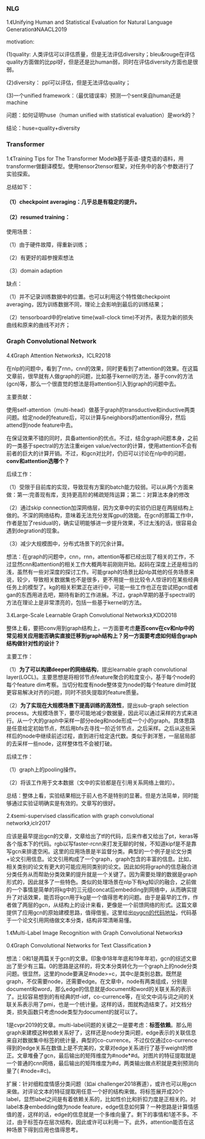 ### NLG

1.《Unifying Human and Statistical Evaluation for Natural Language Generation》NAACL2019

motivation:

(1)quality: 人类评估可以评估质量，但是无法评估diversity；bleu&rouge在评估quality方面做的比ppl好，但是还是比human弱，同时在评估diversity方面也是很弱。

(2)diversity： ppl可以评估，但是无法评估quality；

(3)一个unified framework：（最优错误率）预测一个sent来自human还是machine

问题：如何证明huse（human unified with statistical evaluation）是work的？

结论：huse=quality+diversity

### Transformer

1.《Training Tips for The Transformer Model》基于英语-捷克语的语料，用transformer做翻译模型。使用tensor2tensor框架，对任务中的各个参数进行了实验探索。

总结如下：

#### （1）checkpoint averaging：几乎总是有稳定的提升。

#### （2）resumed training：

使用场景：

（1）由于硬件故障，得重新训练；

（2）有更好的超参搜索想法

（3）domain adaption

缺点：

（1）并不记录训练数据中的位置。也可以利用这个特性做checkpoint averaging，因为训练数据不同，理论上会影响到最后的训练结果；

（2）tensorboard中的relative time(wall-clock time)不对齐。表现为新的损失曲线和原来的曲线不对齐；




### Graph Convolutional Network

4.《Graph Attention Networks》，ICLR2018

在nlp的问题中，看到了rnn，cnn的效果，同时更看到了attention的效果。在这篇文章前，很早就有人做graph的问题，比如基于kernel的方法，基于conv的方法(gcn)等，那么一个很直觉的想法是将attention引入到graph的问题中去。

主要贡献：

使用self-attention（multi-head）做基于graph的transductive和inductive两类问题。给定node的feature后，可以计算与neighbors的attention得分，然后attend到node feature中去。

在保证效果不错的同时，具备attention的优点。不过，结合graph问题本身，之前的一类基于spectral的方法注重eigen value/vector的计算，使用attention不会有前者的巨大的计算开销。不过，和gcn对比时，仍旧可以讨论在nlp中的问题，**conv和attention选哪个？**

后续工作：

（1）受限于目前库的实现，导致现有方案的batch能力较弱。可以从两个方面来做：第一:完善现有库，支持更高阶的稀疏矩阵运算；第二：对算法本身的修改

（2）通过skip connection加深网络层，因为文章中的实验仍旧是在两层结构上做的。不深的网络结构，意味着无法充分发挥gpu的效能。在gcn的那篇工作中，作者是加了residual的，确实证明能够进一步提升效果，不过太浅的话，很容易会遇到degration的现象。

（3）减少大规模图中，分布式场景下的冗余计算。

想法：在graph的问题中，cnn，rnn，attention等都已经出现了相关的工作，不过显然cnn和attention的相关工作大概两年前刚刚开始。起码在深度上还是相当的浅，虽然有一些对深度的探讨工作。可能graph的场景比起nlp其他的任务场景来说，较少，导致相关数据集也不是很多，更不用提一些比较令人惊讶的在某些经典任务上的模型了。kg的相关积累正在进行中，可能一些工作也正在尝试把gcn或者gan的东西用进去吧，期待有新的工作进展。不过，graph早期的基于spectral的方法在理论上是非常漂亮的，包括一些基于kernel的方法。




3.《Large-Scale Learnable Graph Convolutional Networks》,KDD2018

整体上看，要把conv用到graph结构上，一方面要考虑**是否conv在cv和nlp中的常见相关应用能否确实直接迁移到graph结构上？**另一方面要考虑**如何结合graph结构做针对性的设计？**

主要工作：

（1）**为了可以构建deeper的网络结构**，提出learnable graph convolutional layer(LGCL)。主要思想是将相邻节点feature聚合的粒度变小，基于每个node的每个feature dim考察。当切分粒度有node整体变为node的每个feature dim时就更容易解决对齐的问题，同时不损失提取的feature质量。

（2）**为了实现在大规模场景下提高训练的高效性**，提出sub-graph selection process。大规模场景下，要尽可能地减少数据量，因此可以通过采样的方式来进行。从一个大的graph中采样一部分edeg和node形成一个小的graph。具体思路是任意给定初始节点，然后用bfs去寻找一阶近邻节点，之后采样。之后从这些采样后的node中继续前述过程，直到进行给定迭代数。类似于剥洋葱，一层层局部的去采样一些node，这样整体性不会被打破。

后续工作：

（1）graph上的pooling操作。

（2）将该工作用于文本数据（文中的实验都是在引用关系网络上做的）。

总结：整体上看，实验结果相比于前人也不是特别的显著。但是方法简单，同时能够通过实验证明确实是有效的。文章写的很好。

2.《semi-supervised classification with graph convolutional network》,iclr2017

应该是最早提出gcn的文章，文章给出了tf的代码，后来作者又给出了pt，keras等各个版本下的代码。rgb以写faster-rcnn来打发无聊的时候，不知道kipf是不是靠写gcn来排遣空闲。这里的应用场景是半监督分类。典型的一个例子是论文分类+论文引用信息。论文引用构成了一个graph，graph包含的丰富的信息。比如，相关类别的论文有更大的可能应用同类别的论文。因此如何将graph的信息融合进分类任务从而帮助分类效果的提升就是一个关键了。因为需要处理的数据是graph形式的，因此就多了一些特色。类似的处理场景在nlp下有kg知识的融合，之前做的一个事情是简单的将kg中的三元组concat后embedding到网络中，从而确实提升了对话效果，能否将gcn用于kg是一个值得思考的问题。由于是最早的工作，作者做了两层的gcn，从结构上的设计来看，更像是一个前馈网络的形式。这篇文章提供了应用gcn的原始建模思路，值得借鉴。这里给出[pygcn的代码地址](https://github.com/tkipf/pygcn)，代码基于一个论文引用网络做文本分类，结构非常清晰易懂。

1.《Multi-Label Image Recognition with Graph Convolutional Networks》

0.《Graph Convolutional Networks for Text Classification
》

想法：0和1是两篇关于gcn的文章。印象中18年年底和19年年初，gcn的综述文章出了至少有三篇。0的思路是这样的，将文本分类转化为一个graph上的node分类问题。很显然，这里的node要满足\#node>=c，其中c是类别总数。既然是graph，不仅需要node，还需要edge。在文章中，node有两类组成，分别是document和word，那么edge的信息就是document和word的关联关系的表示了。比较容易想到的有经典的tf-idf，co-currence等，在论文中词与词之间的关联关系表示用了pmi，也是一个统计量。这样的话，图就构造结束了。对文档分类，损失函数只考虑node类型为document的就可以了。

1是cvpr2019的文章。multi-label问题的关键之一是要考虑：**标签依赖**。那么用graph来建模这种依赖关系好了，这样还是node分类问题，edge表示的关联信息来自对数据集中标签的统计量，典型的co-currence。不过仅仅通过co-currence得到的edge关系在数值上是不完美的，文章对edge关系进行了基于weight的修正。文章堆叠了gcn，最后输出的矩阵维度为\#node\*#d。对图片的特征提取就是一个普通的cnn网络，最后输出的矩阵维度为\#d，两类输出做点积就是类别预测向量了(
\#node=\#c)。

扩展：针对细粒度情感分类问题（如ai challenger2018赛道），或许也可以用gcn来做。对评论文本的特征提取用任意一个好的结构来做。将标签展开成20个label，显然label之间是有着依赖关系的，比如性价比和折扣力度是正相关的。对label本身embedding做为node feature，edge信息如何算？一种思路是计算情感值的差，这样的话，edge的信息就是一个多维向量了。剩下的事情和1差不多。不过，由于标签存在层次结构，因此或许可以利用一下。此外，attention能否在这种场景下得到应用也值得思考。


